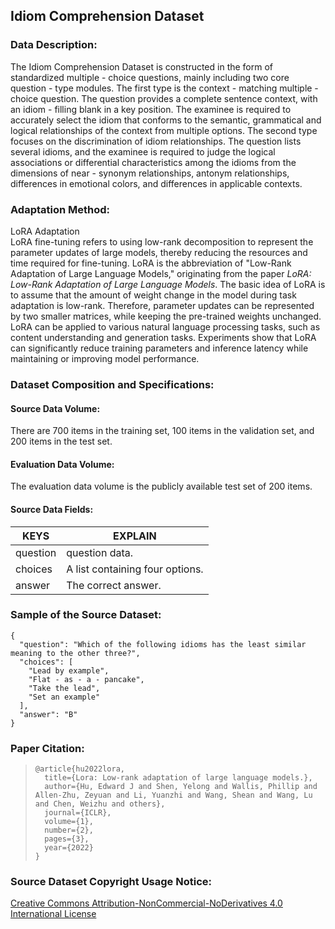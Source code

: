 ## Idiom Comprehension Dataset

### Data Description:
The Idiom Comprehension Dataset is constructed in the form of standardized multiple - choice questions, mainly including two core question - type modules. The first type is the context - matching multiple - choice question. The question provides a complete sentence context, with an idiom - filling blank in a key position. The examinee is required to accurately select the idiom that conforms to the semantic, grammatical and logical relationships of the context from multiple options. The second type focuses on the discrimination of idiom relationships. The question lists several idioms, and the examinee is required to judge the logical associations or differential characteristics among the idioms from the dimensions of near - synonym relationships, antonym relationships, differences in emotional colors, and differences in applicable contexts.


### Adaptation Method:  
LoRA Adaptation  
LoRA fine-tuning refers to using low-rank decomposition to represent the parameter updates of large models, thereby reducing the resources and time required for fine-tuning. LoRA is the abbreviation of "Low-Rank Adaptation of Large Language Models," originating from the paper *LoRA: Low-Rank Adaptation of Large Language Models*. The basic idea of LoRA is to assume that the amount of weight change in the model during task adaptation is low-rank. Therefore, parameter updates can be represented by two smaller matrices, while keeping the pre-trained weights unchanged. LoRA can be applied to various natural language processing tasks, such as content understanding and generation tasks. Experiments show that LoRA can significantly reduce training parameters and inference latency while maintaining or improving model performance.

### Dataset Composition and Specifications:

#### Source Data Volume:
There are 700 items in the training set, 100 items in the validation set, and 200 items in the test set.

#### Evaluation Data Volume:
The evaluation data volume is the publicly available test set of 200 items.

#### Source Data Fields:
|  KEYS   | EXPLAIN  |
|  ----  | ----  |
| question  | question data. |
| choices  | A list containing four options. |
| answer  | The correct answer. |

### Sample of the Source Dataset:

```
{
  "question": "Which of the following idioms has the least similar meaning to the other three?",
  "choices": [
    "Lead by example",
    "Flat - as - a - pancake",
    "Take the lead",
    "Set an example"
  ],
  "answer": "B"
}
```

### Paper Citation:

>   ```
>   @article{hu2022lora,
>     title={Lora: Low-rank adaptation of large language models.},
>     author={Hu, Edward J and Shen, Yelong and Wallis, Phillip and Allen-Zhu, Zeyuan and Li, Yuanzhi and Wang, Shean and Wang, Lu and Chen, Weizhu and others},
>     journal={ICLR},
>     volume={1},
>     number={2},
>     pages={3},
>     year={2022}
>   }
>   ```

### Source Dataset Copyright Usage Notice:  
[Creative Commons Attribution-NonCommercial-NoDerivatives 4.0 International License](https://fluent.ai/wp-content/uploads/2021/04/Fluent_Speech_Commands_Public_License.pdf)
